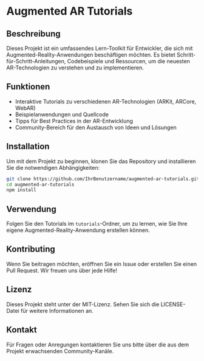 # Augmented AR Tutorials

## Beschreibung
Dieses Projekt ist ein umfassendes Lern-Toolkit für Entwickler, die sich mit Augmented-Reality-Anwendungen beschäftigen möchten. Es bietet Schritt-für-Schritt-Anleitungen, Codebeispiele und Ressourcen, um die neuesten AR-Technologien zu verstehen und zu implementieren.

## Funktionen
- Interaktive Tutorials zu verschiedenen AR-Technologien (ARKit, ARCore, WebAR)
- Beispielanwendungen und Quellcode
- Tipps für Best Practices in der AR-Entwicklung
- Community-Bereich für den Austausch von Ideen und Lösungen

## Installation
Um mit dem Projekt zu beginnen, klonen Sie das Repository und installieren Sie die notwendigen Abhängigkeiten:

```bash
git clone https://github.com/IhrBenutzername/augmented-ar-tutorials.git
cd augmented-ar-tutorials
npm install
```

## Verwendung
Folgen Sie den Tutorials im `tutorials`-Ordner, um zu lernen, wie Sie Ihre eigene Augmented-Reality-Anwendung erstellen können.

## Kontributing
Wenn Sie beitragen möchten, eröffnen Sie ein Issue oder erstellen Sie einen Pull Request. Wir freuen uns über jede Hilfe!  

## Lizenz
Dieses Projekt steht unter der MIT-Lizenz. Sehen Sie sich die LICENSE-Datei für weitere Informationen an.

## Kontakt
Für Fragen oder Anregungen kontaktieren Sie uns bitte über die aus dem Projekt erwachsenden Community-Kanäle.